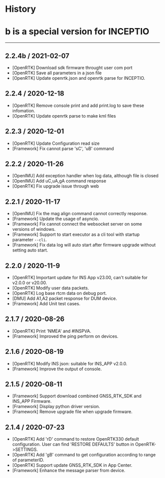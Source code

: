 # History
# b is a special version for INCEPTIO
---

## 2.2.4b / 2021-02-07 
- [OpenRTK] Download sdk firmware throught user com port
- [OpenRTK] Save all parameters in a json file
- [OpenRTK] Update openrtk.json and openrtk parse for INCEPTIO.

## 2.2.4 / 2020-12-18
- [OpenRTK] Remove console print and add print.log to save these infomation.
- [OpenRTK] Update openrtk parse to make kml files

## 2.2.3 / 2020-12-01
- [OpenRTK] Update Configuration read size
- [Framework] Fix cannot parse 'sC', 'uB' command

## 2.2.2 / 2020-11-26
- [OpenIMU] Add exception handler when log data, although file is closed
- [OpenIMU] Add uC,uA,gA command response
- [OpenRTK] Fix upgrade issue through web

## 2.2.1 / 2020-11-17

- [OpenIMU] Fix the mag align command cannot correctly response.
- [Framework] Update the usage of asyncio.
- [Framework] Fix cannot connect the websocket server on some versions of windows.
- [Framework] Support to start executor as a cli tool with startup parameter `--cli`.
- [Framework] Fix data log will auto start after firmware upgrade without setting auto start.

## 2.2.0 / 2020-11-9

- [OpenRTK] Important update for INS App v23.00, can't suitable for v2.0.0 or v20.00.
- [OpenRTK] Modify user data packets.
- [OpenRTK] Log base rtcm data on debug port.
- [DMU] Add A1,A2 packet response for DUM device.
- [Framework] Add Unit test cases.

## 2.1.7 / 2020-08-26

- [OpenRTK] Print 'NMEA' and #INSPVA.
- [Framework] Improved the ping perform on devices.

## 2.1.6 / 2020-08-19

- [OpenRTK] Modify INS json: suitable for INS_APP v2.0.0.
- [Framework] Improve the output of console.

## 2.1.5 / 2020-08-11

- [Framework] Support download combined GNSS_RTK_SDK and INS_APP Firmware.
- [Framework] Display python driver version.
- [Framework] Remove upgrade file when upgrade firmware.

## 2.1.4 / 2020-07-23

- [OpenRTK] Add 'rD' command to restore OpenRTK330 default configuration.
	User can find 'RESTORE DEFAULTS' button in OpenRTK->SETTINGS.
- [OpenRTK] Add 'gB' command to get configuration according to range of parameterID.
- [OpenRTK] Support update GNSS_RTK_SDK in App Center.
- [Framework] Enhance the message parser from device.

